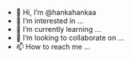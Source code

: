 - 👋 Hi, I’m @hankahankaa
- 👀 I’m interested in ...
- 🌱 I’m currently learning ...
- 💞️ I’m looking to collaborate on ...
- 📫 How to reach me ...

<!---
hankahankaa/hankahankaa is a ✨ special ✨ repository because its `README.md` (this file) appears on your GitHub profile.
You can click the Preview link to take a look at your changes.
--->
